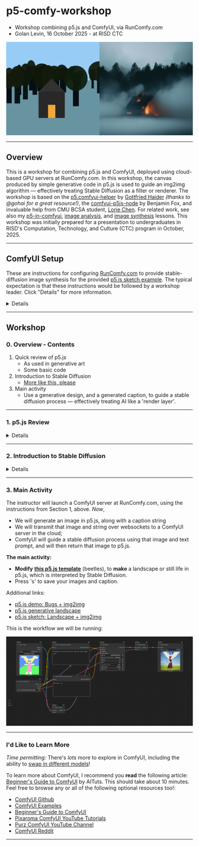 # p5-comfy-workshop

* Workshop combining p5.js and ComfyUI, via RunComfy.com
* Golan Levin, 16 October 2025 - at RISD CTC

![spoiler!](img/screenshot.png)

---

## Overview

This is a workshop for combining p5.js and ComfyUI, deployed using cloud-based GPU servers at RunComfy.com. In this workshop, the canvas produced by simple generative code in p5.js is used to guide an img2img algorithm — effectively treating Stable Diffusion as a filter or renderer. The workshop is based on the [p5.comfyui-helper](https://github.com/gohai/p5.comfyui-helper) by [Gottfried Haider](https://github.com/gohai) *(thanks to @gohai for a great resource!)*, the [comfyui-p5js-node](https://github.com/tracerstar/comfyui-p5js-node) by Benjamin Fox, and invaluable help from CMU BCSA student, [Lorie Chen](https://github.com/ylchen333/p5.comfyui-helper/tree/main?tab=readme-ov-file). For related work, see also my [p5-in-comfyui](https://github.com/golanlevin/p5-in-comfyui), [image analysis](https://github.com/golanlevin/60-212/tree/main/lectures/comfy/image_analysis), and [image synthesis](https://github.com/golanlevin/60-212/tree/main/lectures/comfy/image_synthesis) lessons. This workshop was initially prepared for a presentation to undergraduates in RISD's Computation, Technology, and Culture (CTC) program in October, 2025. 

---

## ComfyUI Setup 

These are instructions for configuring [RunComfy.com](https://www.runcomfy.com/) to provide stable-diffusion image synthesis for the provided [p5.js sketch example](https://editor.p5js.org/golan/sketches/hDteUa1V_). The typical expectation is that these instructions would be followed by a workshop leader. Click "Details" for more information. 

<details>

* **Make** an account at RunComfy.com if you don't already have one. The free "Hobby" trial offers a few credits, but you will likely need to **load** up your account with a few bucks to get real work done. 
* **Go** to [https://www.runcomfy.com/comfyui-workflows](https://www.runcomfy.com/comfyui-workflows).
* **Select** the *ComfyUI-NodesLoaded* workflow; then *Launch & Build* a Medium machine ($0.99/hour), and click *Launch*. **Hold on**; it will take 3-5 minutes to spin up a server.
* **Go** to the "**C**" menu in the upper left and select ⚙️ Settings. This will open a Settings control panel interface. 
* Under Settings→Comfy→Dev Mode, **enable** Dev Mode ("Enable dev mode options (API save, etc.)"), by turning the switch to ON (blue).
* Under Settings→Lite Graph→Node (scroll down), **set** "Node ID badge mode" to “Show All”.
* **Test** the network by clicking ▶️ Run. After a few seconds (it's loading models), it should generate a purple bottle image.
* (This isn't critical but) **Drag** [this workflow image](comfy/workflow_img2img_image.png) or [this workflow json file](comfy/workflow_img2img_api.json) into the RunComfy window. You should be able now to run the exact workflow that we will use from p5.js.
* **Copy** the URL for the active RunComfy server from your browser window. It should look something like "https://www.runcomfy.com/comfyui/94de82a2-9ac3-4147-b3f4-3652c15d7d96/servers/eae46885-0d2b-4555-9a3c-27263c7a56ab".
	* If you prefer the old-style (2024) ComfyUI interface, go to Settings→Menu - Disabled.
	* If you need to export a new workflow for the p5 sketch, be sure to save the workflow with: *Save (API Format)*.
* **Go** to the demonstration p5.js app [here](https://editor.p5js.org/golan/sketches/hDteUa1V_). **Paste** the RunComfy server URL into the code for the variable, `const RunComfyURL = `, so that the sketch can find your server. 
* **Run** the demonstration sketch; you should see a still life of some beetles.
* Don't forget to **stop** the server once you're done, by pressing the ⏹️ stop button.

</details>

---

## Workshop

### 0. Overview - Contents

1. Quick review of p5.js
 	* As used in generative art
 	* Some basic code
2. Introduction to Stable Diffusion
	* [More like this, please](https://github.com/golanlevin/lectures/blob/master/lecture_cnns_and_gans/more-like-this-please.md)
3. Main activity
	* Use a generative design, and a generated caption, to guide a stable diffusion process — effectively treating AI like a 'render layer'. 

---

### 1. p5.js Review

<details>

* How some artists are using p5.js for generative art ("more like this please"):
  * [Forecast](https://www.fxhash.xyz/project/forecast) by [Amy Goodchild](https://www.amygoodchild.com/about)
  * [*nth culture*](https://deca.art/collection/nth-culture-by-fingacode) by [Junior Ngoma](https://www.youtube.com/watch?v=2Lero3In5uc) (Fingacode)
  * [*Memories of Qilin*](https://www.artblocks.io/collection/memories-of-qilin-by-emily-xie) by [Emily Xie](https://emilyxie.art/about)
  * [*Fragments of an Infinite Field*](https://www.artblocks.io/collection/fragments-of-an-infinite-field-by-monica-rizzolli) by [Monica Rizzolli](https://monicarizzolli.io/)
  * [*Take Wing*](https://www.fxhash.xyz/project/take-wing) by [Melissa Wiederrecht](https://melissawiederrecht.com/about)
  * [*Turner Light*](https://www.fxhash.xyz/generative/slug/turner-light) by [Aluan Wang](https://aluanwang.com/)
* Introduction to some simple code structures for generativity
  * [The problem](https://editor.p5js.org/golan/sketches/q5z3EFQ31)
  * [Generate with a very low `frameRate()`](https://editor.p5js.org/golan/sketches/xkcseJy0d)
  * [Click to Generate using `redraw()`](https://editor.p5js.org/golan/sketches/njx4cWSRf)
  * [Click to Generate using `randomSeed()`](https://editor.p5js.org/golan/sketches/HmynAX3EA)
* Review of [slider UI elements](https://editor.p5js.org/golan/sketches/f0RthyKYM)
* Review of randomness: 
 	* random numbers within a range
 	* random events with low probability.
 	* *(time permitting)* `randomGaussian()` 
* Review of [string assembly](https://editor.p5js.org/golan/sketches/PP_Emgakj)
* Review of [knowing where things are](https://editor.p5js.org/golan/sketches/JFlu4PaxE)
* **Activity**: *Generative Landscape* (30 minutes):
	* **Create** an account at the [p5.js editor](https://editor.p5js.org/), if you don't already have one.
	* In a 512x512 pixel canvas, **create** a p5.js program that generates an ***extremely extremely extremely SIMPLE*** abstract "landscape," governed by some randomness. Populate your landscape with features that are suitable for your concept: trees, buildings, vehicles, animals, people, trash, seaweed, volcanoes, craters, zombies, etc. *You don't have much time, so keep your design extremely schematic.*
	* Have your sketch generate a simple **caption** for your landscape, as well. Your sketch should generate a new landscape (and caption) each time the user clicks. If possible, have properties of your landscape be reflected in the caption.
	* **Consider**: foreground, middle-ground, and background layers; natural and human-made features; utopia, dystopia; heaven, hell; outside (exterior) scenes, vs. interior ones.
	* **Possible variation**: Populate your landscape with one or more of the “three verticals” (people, trees, and buildings): according to Jungian psychology, these are the defining psychological features of landscapes.
	* **Possible variation**: Consider the point of view: first-person (as if you were driving); train window; satellite/bird's-eye view.
	* IGNORE THIS: *(Here's a somewhat [overcomplicated example](https://editor.p5js.org/golan/sketches/Vzn7OHiwI).)*
	* Here's a basic example you could get started with: [a statue of a plinth in a park](https://editor.p5js.org/golan/sketches/0wCeQcItc). 

</details>

---

### 2. Introduction to Stable Diffusion

<details>

* [More Like This, Please](https://github.com/golanlevin/lectures/blob/master/lecture_cnns_and_gans/more-like-this-please.md) (With AI)
	* Contrasting older and newer approaches to generative art
	* Programming with examples, not instructions
* [Bare-bones Diffusion Models explanation](https://madebyoll.in/posts/dino_diffusion/) by Ollin Boer Bohan (2023)
	* *"Criteria for image generation: plausibility, proportionality, and originality"*
	* *"Image denoising solves image generation....Denoising-based generation works by iterative [pareidolia](img/pareidolia.png)."*
	* *"At each step of training, the network receives a new batch of randomly-selected noisified real images, tries its best to denoise them, checks its work against the real images, and gets a little bit better."*
* Interactive Diffusion explainer
	* [Dino-Diffusion explainer demo](https://madebyoll.in/posts/dino_diffusion/demo/) (Bohan)
	* [At openProcessing.org](https://openprocessing.org/sketch/2321795)
	* [At the editor.p5js.org](https://editor.p5js.org/golan/sketches/LeAHAOHgZ)
* **Activity**: Stable Diffusion tinkering (10-15 minutes)
	* Fiddle with the `generateInputImage()` function in the [Dino Diffusion sketch here](https://editor.p5js.org/golan/sketches/LeAHAOHgZ), seeing how you can make different graphics to guide the synthesis. (Stick to grayscale input.)

</details>

--- 

### 3. Main Activity


The instructor will launch a ComfyUI server at RunComfy.com, using the instructions from Section 1, above. *Now*, 

* We will generate an image in p5.js, along with a caption string
* We will transmit that image and string over websockets to a ComfyUI server in the cloud; 
* ComfyUI will guide a stable diffusion process using that image and text prompt, and will then return that image to p5.js. 

**The main activity:** 

* **Modify** [**this p5.js template**](https://editor.p5js.org/golan/sketches/hDteUa1V_) (beetles), to **make** a landscape or still life in p5.js, which is interpreted by Stable Diffusion. 
* Press 's' to save your images and caption. 

Additional links: 

* [p5.js demo: Bugs + img2img](https://editor.p5js.org/golan/sketches/hDteUa1V_)
* [p5.js generative landscape](https://editor.p5js.org/golan/sketches/Vzn7OHiwI)
* [p5.js sketch: Landscape + img2img](https://editor.p5js.org/golan/sketches/mxIDsOjo0)

This is the workflow we will be running:

![comfy workflow](comfy/workflow_img2img_image.png)


---

### I'd Like to Learn More

*Time permitting:* There's *lots* more to explore in ComfyUI, including the ability to [swap in different models](https://github.com/golanlevin/60-212/tree/main/lectures/comfy/image_synthesis#using-other-stable-diffusion-models)!

To learn more about ComfyUI, I recommend you **read** the following article: [Beginner's Guide to ComfyUI](https://aituts.com/comfyui/) by AITuts. This should take about 10 minutes. Feel free to browse any or all of the following optional resources too!: 

  * [ComfyUI Github](https://github.com/comfyanonymous/ComfyUI/blob/master/README.md)
  * [ComfyUI Examples](https://github.com/comfyanonymous/ComfyUI_examples)
  * [Beginner's Guide to ComfyUI](https://stable-diffusion-art.com/comfyui/)
  * [Pixaroma ComfyUI YouTube Tutorials](https://www.youtube.com/playlist?list=PL-pohOSaL8P9kLZP8tQ1K1QWdZEgwiBM0)
  * [Purz ComfyUI YouTube Channel](https://www.youtube.com/@PurzBeats)
  * [ComfyUI Reddit](https://www.reddit.com/r/comfyui/)

---